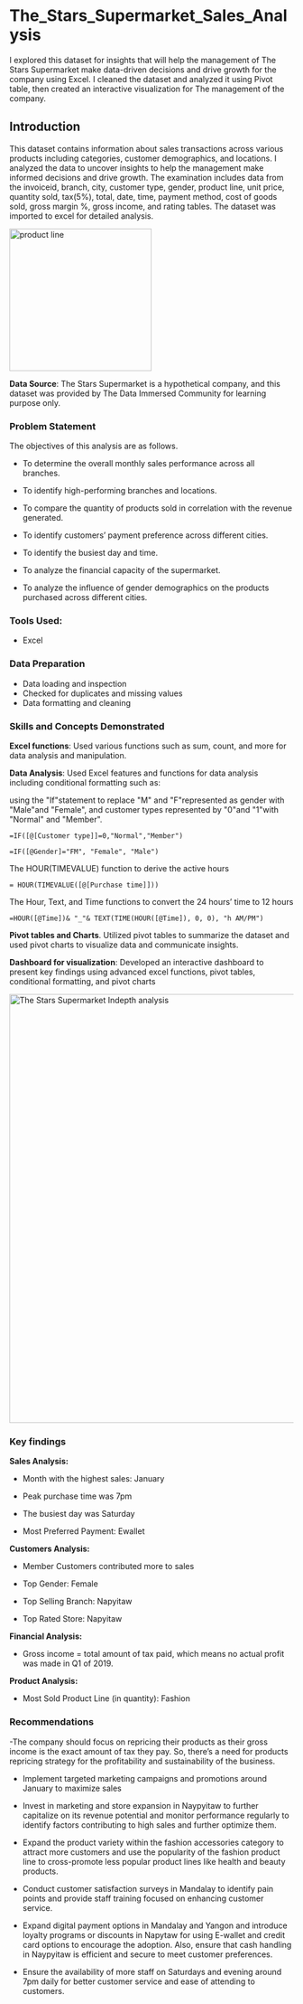 # The_Stars_Supermarket_Sales_Analysis
I explored this dataset for insights that will help the management of The Stars Supermarket make data-driven decisions and drive growth for the company using Excel. I cleaned the dataset and analyzed it using Pivot table, then created an interactive visualization for The management of the company.

## Introduction
This dataset contains information about sales transactions across various products including categories, customer demographics, and locations. I analyzed the data to uncover insights to help the management make informed decisions and drive growth. The examination includes data from the invoiceid, branch, city, customer type, gender, product line, unit price, quantity sold, tax(5%), total, date, time, payment method, cost of goods sold, gross margin %, gross income, and rating tables. The dataset was imported to excel for detailed analysis.

<img width="252" alt="product line" src="https://github.com/user-attachments/assets/9863ca46-add8-48cd-b198-98c15140680c" />

**Data Source**: The Stars Supermarket is a hypothetical company, and this dataset was provided by The Data Immersed Community for learning purpose only.

### Problem Statement
The objectives of this analysis are as follows.

- To determine the overall monthly sales performance across all branches.

- To identify high-performing branches and locations.

- To compare the quantity of products sold in correlation with the revenue generated.

- To identify customers’ payment preference across different cities.

- To identify the busiest day and time. 

- To analyze the financial capacity of the supermarket. 

- To analyze the influence of gender demographics on the products purchased across different cities.


### Tools Used: 
- Excel

### Data Preparation

- Data loading and inspection
- Checked for duplicates and missing values
- Data formatting and cleaning

### Skills and Concepts Demonstrated

**Excel functions**: Used various functions such as sum, count, and more for data analysis and manipulation.

**Data Analysis**: 
Used Excel features and functions for data analysis including conditional formatting such as: 

using the "If"statement to replace "M" and "F"represented as gender with "Male"and "Female", and customer types represented by "0"and "1"with "Normal" and "Member".

```Excel
=IF([@[Customer type]]=0,"Normal","Member")

=IF([@Gender]="FM", "Female", "Male")
```

The HOUR(TIMEVALUE) function to derive the active hours

```Excel
= HOUR(TIMEVALUE([@[Purchase time]]))
```

The Hour, Text, and Time functions to convert the 24 hours’ time to 12 hours

```Excel
=HOUR([@Time])& "_"& TEXT(TIME(HOUR([@Time]), 0, 0), "h AM/PM")
```

**Pivot tables and Charts**. Utilized pivot tables to summarize the dataset and used pivot charts to visualize data and communicate insights.

**Dashboard for visualization**: Developed an interactive dashboard to present key findings using advanced excel functions, pivot tables, conditional formatting, and pivot charts

<img width="759" alt="The Stars Supermarket Indepth analysis" src="https://github.com/user-attachments/assets/5635707c-13b7-4515-a478-3eec4b032beb" />


### Key findings
**Sales Analysis:**

- Month with the highest sales: January

- Peak purchase time was 7pm

- The busiest day was Saturday 

- Most Preferred Payment: Ewallet

**Customers Analysis:**

- Member Customers contributed more to sales

- Top Gender: Female

- Top Selling Branch: Napyitaw

- Top Rated Store: Napyitaw

**Financial Analysis:** 

- Gross income = total amount of tax paid, which means no actual profit was made in Q1 of 2019.

**Product Analysis:**

- Most Sold Product Line (in quantity): Fashion

### Recommendations

-The company should focus on repricing their products as their gross income is the exact amount of tax they pay. So, there’s a need for products repricing strategy for the profitability and sustainability of the business. 

- Implement targeted marketing campaigns and promotions around January to maximize sales

- Invest in marketing and store expansion in Naypyitaw to further capitalize on its revenue potential and monitor performance regularly to identify factors contributing to high sales and further optimize them. 

- Expand the product variety within the fashion accessories category to attract more customers and use the popularity of the fashion product line to cross-promote less popular product lines like health and beauty products. 

- Conduct customer satisfaction surveys in Mandalay to identify pain points and provide staff training focused on enhancing customer service. 

- Expand digital payment options in Mandalay and Yangon and introduce loyalty programs or discounts in Napytaw for using E-wallet and credit card options to encourage the adoption. Also, ensure that cash handling in Naypyitaw is efficient and secure to meet customer preferences. 


- Ensure the availability of more staff on Saturdays and evening around 7pm daily for better customer service and ease of attending to customers. 




